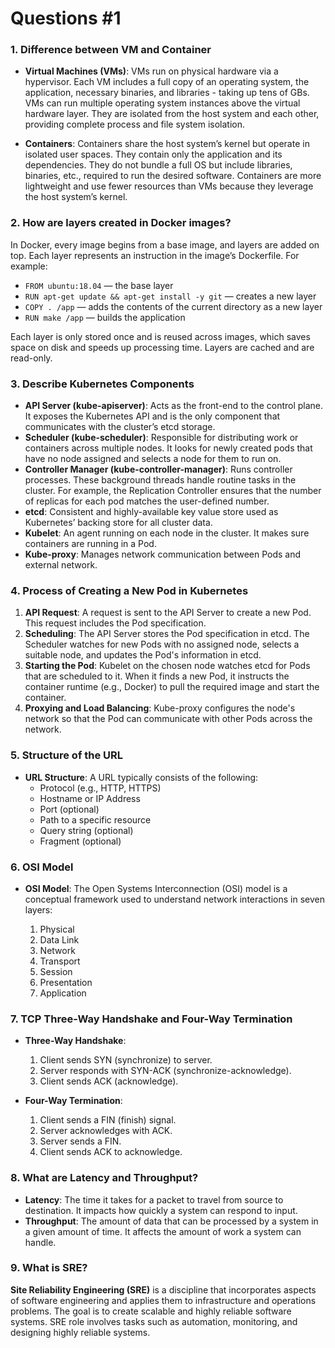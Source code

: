 # Questions #1

### 1. Difference between VM and Container

- **Virtual Machines (VMs)**: VMs run on physical hardware via a hypervisor. Each VM includes a full copy of an operating system, the application, necessary binaries, and libraries - taking up tens of GBs. VMs can run multiple operating system instances above the virtual hardware layer. They are isolated from the host system and each other, providing complete process and file system isolation.

- **Containers**: Containers share the host system’s kernel but operate in isolated user spaces. They contain only the application and its dependencies. They do not bundle a full OS but include libraries, binaries, etc., required to run the desired software. Containers are more lightweight and use fewer resources than VMs because they leverage the host system’s kernel.

### 2. How are layers created in Docker images?

In Docker, every image begins from a base image, and layers are added on top. Each layer represents an instruction in the image’s Dockerfile. For example:
- `FROM ubuntu:18.04` — the base layer
- `RUN apt-get update && apt-get install -y git` — creates a new layer
- `COPY . /app` — adds the contents of the current directory as a new layer
- `RUN make /app` — builds the application

Each layer is only stored once and is reused across images, which saves space on disk and speeds up processing time. Layers are cached and are read-only.

### 3. Describe Kubernetes Components

- **API Server (kube-apiserver)**: Acts as the front-end to the control plane. It exposes the Kubernetes API and is the only component that communicates with the cluster’s etcd storage.
- **Scheduler (kube-scheduler)**: Responsible for distributing work or containers across multiple nodes. It looks for newly created pods that have no node assigned and selects a node for them to run on.
- **Controller Manager (kube-controller-manager)**: Runs controller processes. These background threads handle routine tasks in the cluster. For example, the Replication Controller ensures that the number of replicas for each pod matches the user-defined number.
- **etcd**: Consistent and highly-available key value store used as Kubernetes’ backing store for all cluster data.
- **Kubelet**: An agent running on each node in the cluster. It makes sure containers are running in a Pod.
- **Kube-proxy**: Manages network communication between Pods and external network.

### 4. Process of Creating a New Pod in Kubernetes

1. **API Request**: A request is sent to the API Server to create a new Pod. This request includes the Pod specification.
2. **Scheduling**: The API Server stores the Pod specification in etcd. The Scheduler watches for new Pods with no assigned node, selects a suitable node, and updates the Pod's information in etcd.
3. **Starting the Pod**: Kubelet on the chosen node watches etcd for Pods that are scheduled to it. When it finds a new Pod, it instructs the container runtime (e.g., Docker) to pull the required image and start the container.
4. **Proxying and Load Balancing**: Kube-proxy configures the node's network so that the Pod can communicate with other Pods across the network.

### 5. Structure of the URL 

- **URL Structure**: A URL typically consists of the following:
    - Protocol (e.g., HTTP, HTTPS)
    - Hostname or IP Address
    - Port (optional)
    - Path to a specific resource
    - Query string (optional)
    - Fragment (optional)

### 6. OSI Model

- **OSI Model**: The Open Systems Interconnection (OSI) model is a conceptual framework used to understand network interactions in seven layers:

    1. Physical
    2. Data Link
    3. Network
    4. Transport
    5. Session
    6. Presentation
    7. Application

### 7. TCP Three-Way Handshake and Four-Way Termination

- **Three-Way Handshake**:
    1. Client sends SYN (synchronize) to server.
    2. Server responds with SYN-ACK (synchronize-acknowledge).
    3. Client sends ACK (acknowledge).

- **Four-Way Termination**:
    1. Client sends a FIN (finish) signal.
    2. Server acknowledges with ACK.
    3. Server sends a FIN.
    4. Client sends ACK to acknowledge.

### 8. What are Latency and Throughput?

- **Latency**: The time it takes for a packet to travel from source to destination. It impacts how quickly a system can respond to input.
- **Throughput**: The amount of data that can be processed by a system in a given amount of time. It affects the amount of work a system can handle.

### 9. What is SRE?

**Site Reliability Engineering (SRE)** is a discipline that incorporates aspects of software engineering and applies them to infrastructure and operations problems. The goal is to create scalable and highly reliable software systems. SRE role involves tasks such as automation, monitoring, and designing highly reliable systems.